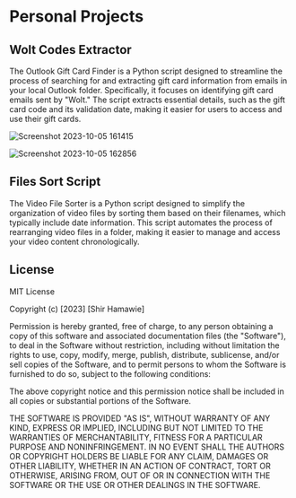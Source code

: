# Personal Projects

## Wolt Codes Extractor

The Outlook Gift Card Finder is a Python script designed to streamline the process of searching for and extracting gift card information from emails in your local Outlook folder. Specifically, it focuses on identifying gift card emails sent by "Wolt." The script extracts essential details, such as the gift card code and its validation date, making it easier for users to access and use their gift cards.

![Screenshot 2023-10-05 161415](https://github.com/shirHamawie/Personal_Projects/assets/93772012/7721cc9b-301d-48d0-82b3-8cc013524fbf)

![Screenshot 2023-10-05 162856](https://github.com/shirHamawie/Personal_Projects/assets/93772012/119f006d-5788-4bac-8406-3b50ae43f102)


## Files Sort Script
The Video File Sorter is a Python script designed to simplify the organization of video files by sorting them based on their filenames, which typically include date information. This script automates the process of rearranging video files in a folder, making it easier to manage and access your video content chronologically.


## License
MIT License

Copyright (c) [2023] [Shir Hamawie]

Permission is hereby granted, free of charge, to any person obtaining a copy
of this software and associated documentation files (the "Software"), to deal
in the Software without restriction, including without limitation the rights
to use, copy, modify, merge, publish, distribute, sublicense, and/or sell
copies of the Software, and to permit persons to whom the Software is
furnished to do so, subject to the following conditions:

The above copyright notice and this permission notice shall be included in
all copies or substantial portions of the Software.

THE SOFTWARE IS PROVIDED "AS IS", WITHOUT WARRANTY OF ANY KIND, EXPRESS OR
IMPLIED, INCLUDING BUT NOT LIMITED TO THE WARRANTIES OF MERCHANTABILITY,
FITNESS FOR A PARTICULAR PURPOSE AND NONINFRINGEMENT. IN NO EVENT SHALL THE
AUTHORS OR COPYRIGHT HOLDERS BE LIABLE FOR ANY CLAIM, DAMAGES OR OTHER
LIABILITY, WHETHER IN AN ACTION OF CONTRACT, TORT OR OTHERWISE, ARISING FROM,
OUT OF OR IN CONNECTION WITH THE SOFTWARE OR THE USE OR OTHER DEALINGS IN
THE SOFTWARE.
